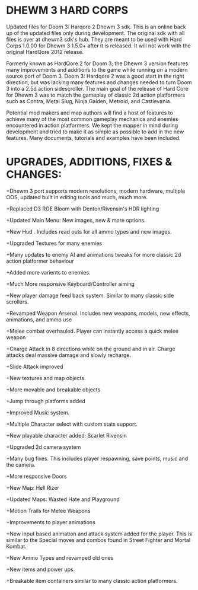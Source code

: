 # DHEWM 3 HARD CORPS
Updated files for Doom 3: Harqore 2 Dhewm 3 sdk.  This is an online back up of the updated files only during development.  The original sdk with all files is over at dhewm3 sdk's hub.  They are meant to be used with Hard Corps 1.0.00 for Dhewm 3 1.5.0+ after it is released.  It will not work with the original HardQore 2012 release.

Formerly known as HardQore 2 for Doom 3;  the Dhewm 3 version features many improvements and additions to the game while running on a modern source port of Doom 3.  Doom 3: Hardqore 2 was a good start in the right direction, but was lacking many features and changes needed to turn Doom 3 into a 2.5d action sidescroller.  The main goal of the release of Hard Core for Dhewm 3 was to match the gameplay of classic 2d action platformers such as Contra, Metal Slug, Ninja Gaiden, Metroid, and Castlevania.

Potential mod makers and map authors will find a host of features to achieve many of the most common gameplay mechanics and enemies encountered in action platformers.  We kept the mapper in mind during development and tried to make it as simple as possible to add in the new features.  Many documents, tutorials and examples have been included.

# UPGRADES, ADDITIONS, FIXES & CHANGES:

+Dhewm 3 port supports modern resolutions, modern hardware, multiple OOS, updated built in editing tools and much, much more.

+Replaced D3 ROE Bloom with Denton/Rivensin's HDR lighting

+Updated Main Menu: New images, new & more options.

+New Hud . Includes read outs for all ammo types and new images.

+Upgraded Textures for many enemies

+Many updates to enemy AI and animations tweaks for more classic 2d action platformer behaviour

+Added more varients to enemies.

+Much More responsive Keyboard/Controller aiming

+New player damage feed back system. Similar to many classic side scrollers.

+Revamped Weapon Arsenal. Includes new weapons, models, new effects, animations, and ammo use

+Melee combat overhauled.  Player can instantly access a quick melee weapon

+Charge Attack in 8 directions while on the ground and in air.  Charge attacks deal massive damage and slowly recharge.

+Slide Attack improved

+New textures and map objects.

+More movable and breakable objects

+Jump through platforms added

+Improved Music system.

+Multiple Character select with custom stats support.

+New playable character added: Scarlet Rivensin

+Upgraded 2d camera system

+Many bug fixes. This includes player respawning, save points, music and the camera.

+More responsive Doors

+New Map:  Hell Rizer

+Updated Maps: Wasted Hate and Playground

+Motion Trails for Melee Weapons

+Improvements to player animations

+New input based animation and attack system added for the player.  This is similar to the Special moves and combos found in Street Fighter and Mortal Kombat.

+New Ammo Types and revamped old ones

+New items and power ups.

+Breakable item containers similar to many classic action platformers.
